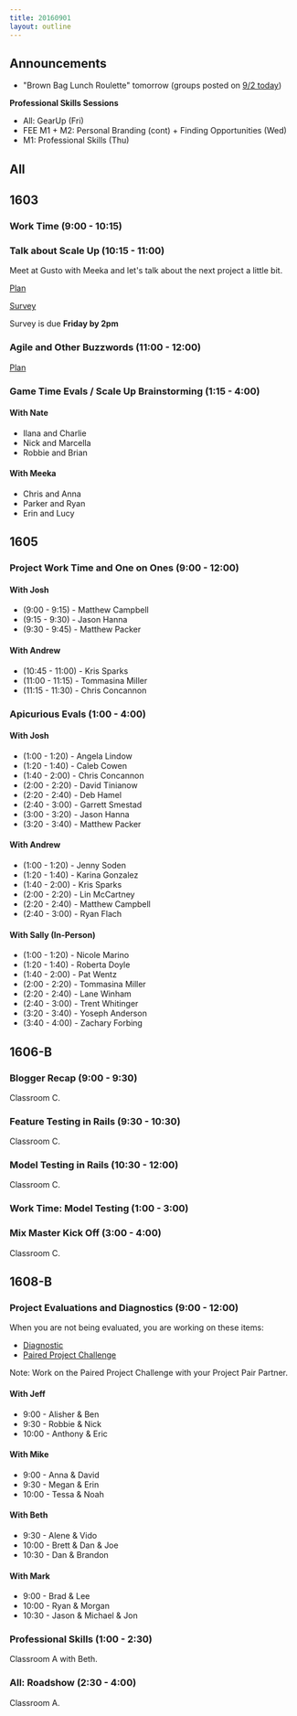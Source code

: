 ```yaml
---
title: 20160901
layout: outline
---
```


## Announcements
* "Brown Bag Lunch Roulette" tomorrow (groups posted on [9/2 today](http://today.turing.io/outlines/2016-09-02/))

**Professional Skills Sessions**

* All: GearUp (Fri)  
* FEE M1 + M2: Personal Branding (cont) + Finding Opportunities (Wed)  
* M1: Professional Skills (Thu)  


## All

## 1603

### Work Time (9:00 - 10:15)

### Talk about Scale Up (10:15 - 11:00)

Meet at Gusto with Meeka and let's talk about the next project a little bit.

[Plan](https://github.com/turingschool/lesson_plans/blob/master/ruby_04-apis_and_scalability/week-4-kickoff.markdown)

[Survey](https://docs.google.com/forms/d/e/1FAIpQLSfX6a1kQYcQXVZMluwyl2unpk9-cJFT1ypF-p70W4Sj0T0hng/viewform)

Survey is due **Friday by 2pm**

### Agile and Other Buzzwords (11:00 - 12:00)

[Plan](https://github.com/turingschool/lesson_plans/blob/master/ruby_04-apis_and_scalability/agile_and_other_buzzwords.markdown)

### Game Time Evals / Scale Up Brainstorming (1:15 - 4:00)

#### With Nate

- Ilana and Charlie
- Nick and Marcella
- Robbie and Brian

#### With Meeka

- Chris and Anna
- Parker and Ryan
- Erin and Lucy

## 1605

### Project Work Time and One on Ones (9:00 - 12:00)

#### With Josh

* (9:00 - 9:15) - Matthew Campbell
* (9:15 - 9:30) - Jason Hanna
* (9:30 - 9:45) - Matthew Packer

#### With Andrew

* (10:45 - 11:00) - Kris Sparks
* (11:00 - 11:15) - Tommasina Miller
* (11:15 - 11:30) - Chris Concannon

### Apicurious Evals (1:00 - 4:00)

#### With Josh

* (1:00 - 1:20) - Angela Lindow
* (1:20 - 1:40) - Caleb Cowen
* (1:40 - 2:00) - Chris Concannon
* (2:00 - 2:20) - David Tinianow
* (2:20 - 2:40) - Deb Hamel
* (2:40 - 3:00) - Garrett Smestad
* (3:00 - 3:20) - Jason Hanna
* (3:20 - 3:40) - Matthew Packer

#### With Andrew

* (1:00 - 1:20) - Jenny Soden
* (1:20 - 1:40) - Karina Gonzalez
* (1:40 - 2:00) - Kris Sparks
* (2:00 - 2:20) - Lin McCartney
* (2:20 - 2:40) - Matthew Campbell
* (2:40 - 3:00) - Ryan Flach

#### With Sally (In-Person)

* (1:00 - 1:20) - Nicole Marino
* (1:20 - 1:40) - Roberta Doyle
* (1:40 - 2:00) - Pat Wentz
* (2:00 - 2:20) - Tommasina Miller
* (2:20 - 2:40) - Lane Winham
* (2:40 - 3:00) - Trent Whitinger
* (3:20 - 3:40) - Yoseph Anderson
* (3:40 - 4:00) - Zachary Forbing


## 1606-B

### Blogger Recap (9:00 - 9:30)

Classroom C.

### Feature Testing in Rails (9:30 - 10:30)

Classroom C.

### Model Testing in Rails (10:30 - 12:00)

Classroom C.

### Work Time: Model Testing (1:00 - 3:00)

### Mix Master Kick Off (3:00 - 4:00)

Classroom C.


## 1608-B

### Project Evaluations and Diagnostics (9:00 - 12:00)

When you are not being evaluated, you are working on these items:

* [Diagnostic](https://gist.github.com/mikedao/8fed4e97f5821dd4a80e594147ffde43)
* [Paired Project Challenge](https://github.com/turingschool/challenges/blob/master/ok_cugit.markdown)

Note: Work on the Paired Project Challenge with your Project Pair Partner.

#### With Jeff
* 9:00 - Alisher & Ben
* 9:30 - Robbie & Nick
* 10:00 - Anthony & Eric

#### With Mike
* 9:00 - Anna & David
* 9:30 - Megan & Erin
* 10:00 - Tessa & Noah

#### With Beth
* 9:30 - Alene & Vido
* 10:00 - Brett & Dan & Joe
* 10:30 - Dan & Brandon

#### With Mark
* 9:00 - Brad & Lee
* 10:00 - Ryan & Morgan
* 10:30 - Jason & Michael & Jon

### Professional Skills (1:00 - 2:30)

Classroom A with Beth.

### All: Roadshow (2:30 - 4:00)

Classroom A.
